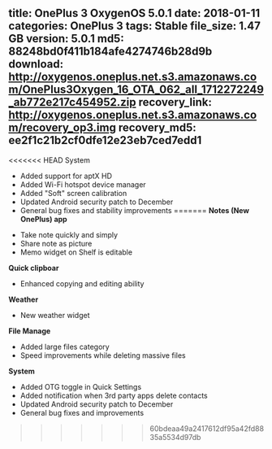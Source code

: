 title: OnePlus 3 OxygenOS 5.0.1
date: 2018-01-11
categories: OnePlus 3
tags: Stable
file_size: 1.47 GB
version: 5.0.1
md5: 88248bd0f411b184afe4274746b28d9b
download: http://oxygenos.oneplus.net.s3.amazonaws.com/OnePlus3Oxygen_16_OTA_062_all_1712272249_ab772e217c454952.zip
recovery_link: http://oxygenos.oneplus.net.s3.amazonaws.com/recovery_op3.img
recovery_md5: ee2f1c21b2cf0dfe12e23eb7ced7edd1
---
<<<<<<< HEAD
System
- Added support for aptX HD 
- Added Wi-Fi hotspot device manager
- Added "Soft" screen calibration
- Updated Android security patch to December
- General bug fixes and stability improvements
=======
**Notes (New OnePlus) app**
* Take note quickly and simply
* Share note as picture
* Memo widget on Shelf is editable
 
**Quick clipboar**
* Enhanced copying and editing ability
 
**Weather**
* New weather widget
 
**File Manage**
* Added large files category
* Speed improvements while deleting massive files
 
**System**
* Added OTG toggle in Quick Settings
* Added notification when 3rd party apps delete contacts
* Updated Android security patch to December
* General bug fixes and improvements
>>>>>>> 60bdeaa49a2417612df95a42fd8835a5534d97db
